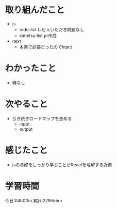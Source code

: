 # 取り組んだこと
  - js
    - todo-list レビュいただき問題なし
    - kimetsu-list pr作成
  - next
    - 本業で必要だったのでinput


# わかったこと
  - 特なし

# 次やること
  - 引き続きロードマップを進める
    - input
    - output

# 感じたこと
  - jsの基礎をしっかり学ぶことがReactを理解する近道

# 学習時間
今日:04h00m
累計:229h55m
